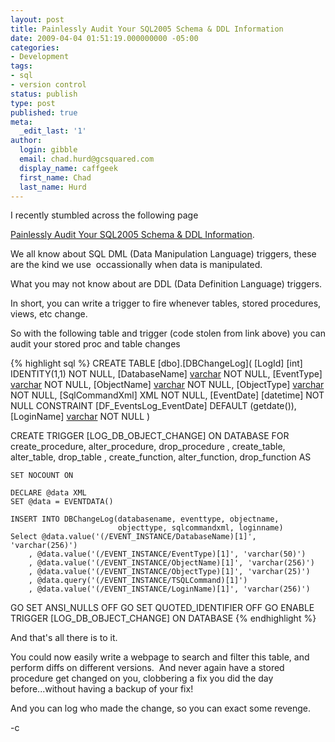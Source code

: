 ```yaml
---
layout: post
title: Painlessly Audit Your SQL2005 Schema & DDL Information
date: 2009-04-04 01:51:19.000000000 -05:00
categories:
- Development
tags:
- sql
- version control
status: publish
type: post
published: true
meta:
  _edit_last: '1'
author:
  login: gibble
  email: chad.hurd@gcsquared.com
  display_name: caffgeek
  first_name: Chad
  last_name: Hurd
---
```

I recently stumbled across the following page

[Painlessly Audit Your SQL2005 Schema & DDL Information](http://www.clanmonroe.com/Blog/archive/2007/10/04/painlessly-audit-your-sql2005-schema-amp-ddl-information.aspx).

We all know about SQL DML (Data Manipulation Language) triggers, these are the kind we use  occassionally when data is manipulated.

What you may not know about are DDL (Data Definition Language) triggers.

In short, you can write a trigger to fire whenever tables, stored procedures, views, etc change.

So with the following table and trigger (code stolen from link above) you can audit your stored proc and table changes

{% highlight sql %}
CREATE TABLE [dbo].[DBChangeLog](
    [LogId] [int] IDENTITY(1,1) NOT NULL,
    [DatabaseName] [varchar](256) NOT NULL,
    [EventType] [varchar](50) NOT NULL,
    [ObjectName] [varchar](256) NOT NULL,
    [ObjectType] [varchar](25) NOT NULL,
    [SqlCommandXml] XML NOT NULL,
    [EventDate] [datetime] NOT NULL CONSTRAINT [DF_EventsLog_EventDate]  DEFAULT (getdate()),
    [LoginName] [varchar](256) NOT NULL
) 

CREATE TRIGGER [LOG_DB_OBJECT_CHANGE] ON DATABASE
FOR create_procedure, alter_procedure, drop_procedure
    , create_table, alter_table, drop_table
    , create_function, alter_function, drop_function
AS

    SET NOCOUNT ON

    DECLARE @data XML
    SET @data = EVENTDATA()

    INSERT INTO DBChangeLog(databasename, eventtype, objectname,
                            objecttype, sqlcommandxml, loginname)
    Select @data.value('(/EVENT_INSTANCE/DatabaseName)[1]', 'varchar(256)')
        , @data.value('(/EVENT_INSTANCE/EventType)[1]', 'varchar(50)')
        , @data.value('(/EVENT_INSTANCE/ObjectName)[1]', 'varchar(256)')
        , @data.value('(/EVENT_INSTANCE/ObjectType)[1]', 'varchar(25)')
        , @data.query('(/EVENT_INSTANCE/TSQLCommand)[1]')
        , @data.value('(/EVENT_INSTANCE/LoginName)[1]', 'varchar(256)')

GO
SET ANSI_NULLS OFF
GO
SET QUOTED_IDENTIFIER OFF
GO
ENABLE TRIGGER [LOG_DB_OBJECT_CHANGE] ON DATABASE
{% endhighlight %}

And that's all there is to it.

You could now easily write a webpage to search and filter this table, and perform diffs on different versions.  And never again have a stored procedure get changed on you, clobbering a fix you did the day before...without having a backup of your fix!

And you can log who made the change, so you can exact some revenge.

-c